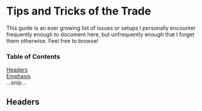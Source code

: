 # Tips and Tricks of the Trade

This guide is an ever growing list of issues or setups I personally encounter frequently enough to document here, but unfrequently enough that I forget them otherwise.  Feel free to browse!

### Table of Contents  
[Headers](#headers)  
[Emphasis](#emphasis)  
...snip...    
<a name="headers"/>
## Headers
